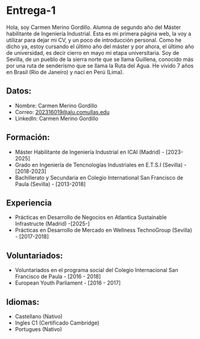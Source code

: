 # Entrega-1
Hola, soy Carmen Merino Gordillo. Alumna de segundo año del Máster habilitante de Ingeniería Industrial. Esta es mi primera página web, la voy a utilizar para dejar mi CV, y un poco de introducción personal. 
Como he dicho ya, estoy cursando el último año del máster y por ahora, el último año de universidad, es decir cierro en mayo mi etapa universitaria. Soy de Sevilla, de un pueblo de la sierra norte que se llama Guillena, conocido más por una ruta de senderismo que se llama la Ruta del Agua. He vivido 7 años en Brasil (Rio de Janeiro) y nací en Perú (Lima).  

Datos: 
- 
- Nombre: Carmen Merino Gordillo
- Correo: 202316019@alu.comullas.edu
- LinkedIn: Carmen Merino Gordillo 

Formación: 
- 
- Máster Habilitante de Ingeniería Industrial en ICAI (Madrid) - [2023-2025] 
- Grado en Ingeniería de Tencnologías Industriales en E.T.S.I (Sevilla) - [2018-2023]
- Bachillerato y Secundaria en Colegio International San Francisco de Paula (Sevilla) - [2013-2018]

Experiencia
- 
- Prácticas en Desarrollo de Negocios en Atlantica Sustainable Infrastructe (Madrid) -[2025-]
- Prácticas en Desarrollo de Mercado en Wellness TechnoGroup (Sevilla) - [2017-2018]

Voluntariados: 
- 
- Voluntariados en el programa social del Colegio Internacional San Francisco de Paula - [2016 - 2018]
- European Youth Parliament - [2016 - 2017]

Idiomas: 
- 
- Castellano (Nativo)
- Ingles C1 (Certificado Cambridge)
- Portugues (Nativo) 
